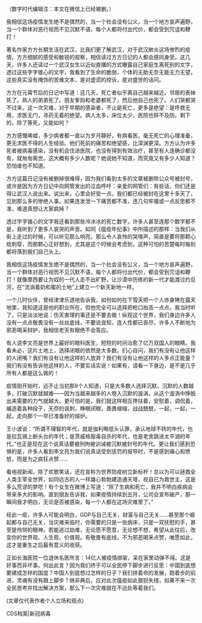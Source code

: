 （数字时代编辑注：本文在微信上已经被删。）

我相信这场疫情发生绝不是偶然的，当一个社会没有公义，当一个地方哀声遍野，当一个群体对恶行视而不见沉默不语，每个人都将付出代价，都会受到咒诅和鞭打！

著名作家方方长期生活在武汉，比我们更了解武汉，对于武汉肺炎这场惨烈的疫情，方方细腻的感受和敏锐的观察，相信读过方方日记的人都会感同身受。这几天，许多人还读过一个武汉女生以近似直播的方式曝露自己家庭生离死别的文字，透过这些字字锥心的文字，我看到了生命的脆弱，个体的无助无奈无能无力无望。这些真实没有掩饰的苦难文本，是对虚谎的控诉，是对盛世的诘问。

方方在元霄节后的日记中写道：这几天，死亡者似乎离自己越来越近。邻居的表妹死了。熟人的弟弟死了。朋友爹妈和老婆都死了，然后他自己也死了。人们哭都哭不过来。这一次灾难，对于早期的感染者，不止是死亡，更多是绝望：是呼救无用，求医无门，寻药无着的绝望。病人太多，床位太少，医院也猝不及防。剩下的，除了等死，又能如何？

方方感慨唏嘘，多少病者都一直以为岁月静好，有病看医，毫无死亡的心理准备，更无求医不得的人生经验。他们死前的痛苦和绝望感，比深渊更深。方方认为许多死者被病毒感染，没有机会住进医院，也没有得到有效治疗，甚至有人连确诊都没有，就匆匆离世。这大概有多少人数呢？她说她不知道，而究竟又有多少人知道？恐怕谁也不知道。

方方这篇日记没有被删掉很难得，因为我们看到太多的文章被删除公众号被封号，或许是因为方方日记中向网管发出的泣血呼吁：亲爱的网管们：有些话，你们还是得让武汉人说出来。说出来，心里会好受一点。我们都已经被封在这里十多天了，见到那么多的惨绝人事。如果连发泄一下痛苦都不准，连几句牢骚或一点反思都不准，难道真想让大家疯掉？

透过字字锥心的文字我还看到那些冷冰冰的死亡数字，许多人甚至连那个数字都不是，我听到了更多人哀哭的声音。如同《瘟疫年纪事》中所描述的那样：当我们从街上走过的时候，可以听见那么响亮，那么令人哀怜的哭嚎声，简直是要将那颗心给刺穿，而那颗心正好想到，尤其是这个时候会考虑到，这种可怕的苦楚每时每刻都将落到我们自己头上。

我相信这场疫情发生绝不是偶然的，当一个社会没有公义，当一个地方哀声遍野，当一个群体对恶行视而不见沉默不语，每个人都将付出代价，都会受到咒诅和鞭打！就像摩西要让为奴的一代人走不出旷野，让沙漠中历练的新一代才能渡过约旦河，在“流淌着奶和蜜的土地”上建立一个新天新地一样。

一个儿时伙伴，曾经津津乐道地告诉我，如何如何在下雪天把一个人赤身铐在露天地里，我知道这是他的职业所在，但他完全可以选择把枪口抬高一点点，我当时听了，只是淡淡地说：伤天害理的事还是不要去做！纵观这个世界，我们身边许多人没有一点点敬畏没有一丝丝底线，不要说良知，连人性都已丧尽，许多人不断地为邪恶喝采辩护，我相信老天有眼绝不会答应。

有人说李文亮是世界上最好的眼科医生，短短的时间治愈了亿万双国人的眼睛。我看未必，这片土地上，选择闭眼的依然是大多数。扪心自问，我们有没有让他这样的人闭嘴？我们有没有让他这样的人放弃？我们有没有让他这样的人多点正能量？我们有没有告诉他这样的人，不要实话实说！如果有，请看一下身边，是不是几乎所有人都是这么做的！

疫情刚开始时，远不止当初那8个人知道，只是大多数人选择沉默。沉默的人数越多，打破沉默就越难——因为当越来越多的人卷入沉默的漩涡，从这个漩涡中挣脱出来需要的力气就越大。更可怕的是，我们就这样相互搀扶着，安慰着，调侃着，编造着各种段子，无奈的讽刺，睁眼闭眼，畏畏缩缩，战战兢兢，一起，一起，一起，走向那个一早已准备好的熔炉。

王小波说：“所谓不理智的年代，就是伽利略低头认罪，承认地球不转的年代，也是拉瓦锡上断头台的年代；是茨威格服毒自杀的年代，也是老舍跳进太平湖的年代。”也正是现在这个说真话要被刑拘被训诫被沉默被封号的年代。更让我们感到恐惧的是，许多人看到李文亮为我们说真话受到惩罚的报导时，不是感到痛心和愤怒，而是为之疯狂点赞……

看电视新闻，除了欢歌笑话，还在宣称为世界防疫树立新标杆！总以为可以拯救全人类主宰全世界，如同远古的人一样雄心勃勃建造通天塔，视自已为救世主，这是多么荒谬的梦呓！有个女生在微博上写道：“除了生病和死亡，我并不明白疾病会带来多大的影响。直到朋友告诉我，如果疫情持续到五月，公司会宣布破产，那一瞬间我才明白，无论是否被感染，每一个人都在这场灾难里了。”

经此一疫，许多人可能会明白，GDP与自己无关，财富与自己无关……甚至那个崛起都与自己无关，当灾难来临时，你需要的只是一张病床，只是一双抚慰的手，甚至是怜悯的眼神。若能逃过劫难，无论愿不愿意，无论想不想，希望从此往后，改变你的世界观、人生观、价值观。有敬畏有底线，不为邪恶喝釆点赞，唯愿如此，这才是重生之后最有意义的收获。

正如长海医院一位退休名医所言：14亿人被疫情绑架，呆在家里动弹不得。这是好事而非坏事。何出此言？因为我们终于可以全民停下脚步进行反思：中国到底想要建成怎样的国度？中国人到底想过怎样的日子？我们拼着命的发展，跑着步的前进，灵魂有没有跟上脚步？继非典后，应对此次瘟疫如此狼狈失措，如果不来一次全民思考并找出解决方案，那么下一次灾难就在不远处等着我们。

(文章仅代表作者个人立场和观点)

CDS档案|新冠病毒 
